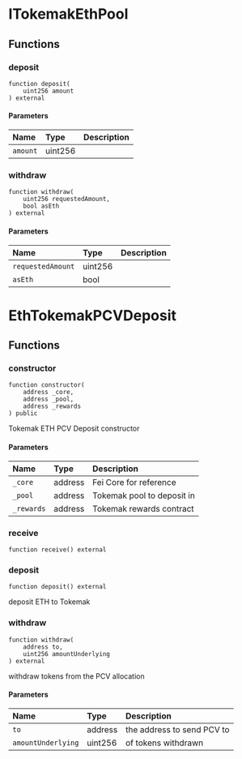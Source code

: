 # ITokemakEthPool

## Functions

### deposit

```solidity
function deposit(
    uint256 amount
) external
```

#### Parameters

| Name | Type | Description |
| :--- | :--- | :---------- |
| `amount` | uint256 |  |

### withdraw

```solidity
function withdraw(
    uint256 requestedAmount,
    bool asEth
) external
```

#### Parameters

| Name | Type | Description |
| :--- | :--- | :---------- |
| `requestedAmount` | uint256 |  |
| `asEth` | bool |  |

# EthTokemakPCVDeposit

## Functions

### constructor

```solidity
function constructor(
    address _core,
    address _pool,
    address _rewards
) public
```

Tokemak ETH PCV Deposit constructor

#### Parameters

| Name | Type | Description |
| :--- | :--- | :---------- |
| `_core` | address | Fei Core for reference |
| `_pool` | address | Tokemak pool to deposit in |
| `_rewards` | address | Tokemak rewards contract |

### receive

```solidity
function receive() external
```

### deposit

```solidity
function deposit() external
```

deposit ETH to Tokemak

### withdraw

```solidity
function withdraw(
    address to,
    uint256 amountUnderlying
) external
```

withdraw tokens from the PCV allocation

#### Parameters

| Name | Type | Description |
| :--- | :--- | :---------- |
| `to` | address | the address to send PCV to |
| `amountUnderlying` | uint256 | of tokens withdrawn |


